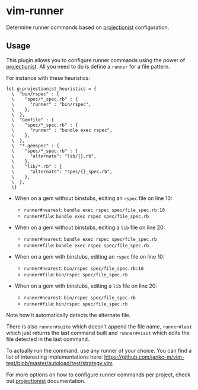 # vim-runner

Determine runner commands based on [projectionist](https://github.com/tpope/vim-projectionist) configuration.

## Usage

This plugin allows you to configure runner commands using the power of [projectionist](https://github.com/tpope/vim-projectionist). All you need to do is define a `runner` for a file pattern.

For instance with these heuristics:

```vimscript
let g:projectionist_heuristics = {
  \  "bin/rspec" : {
  \    "spec/*_spec.rb" : {
  \      "runner" : "bin/rspec",
  \    },
  \  },
  \  "Gemfile" : {
  \    "spec/*_spec.rb" : {
  \      "runner" : "bundle exec rspec",
  \    },
  \  },
  \  "*.gemspec" : {
  \    "spec/*_spec.rb" : {
  \      "alternate": "lib/{}.rb",
  \    },
  \    "lib/*.rb" : {
  \      "alternate": "spec/{}_spec.rb",
  \    },
  \  },
  \}
```

- When on a gem without binstubs, editing an `rspec` file on line 10:
  - `runner#nearest`: `bundle exec rspec spec/file_spec.rb:10`
  - `runner#file`: `bundle exec rspec spec/file_spec.rb`

- When on a gem without binstubs, editing a `lib` file on line 20:
  - `runner#nearest`: `bundle exec rspec spec/file_spec.rb`
  - `runner#file`: `bundle exec rspec spec/file_spec.rb`

- When on a gem with binstubs, editing an `rspec` file on line 10:
  - `runner#nearest`: `bin/rspec spec/file_spec.rb:10`
  - `runner#file`: `bin/rspec spec/file_spec.rb`

- When on a gem with binstubs, editing a `lib` file on line 20:
  - `runner#nearest`: `bin/rspec spec/file_spec.rb`
  - `runner#file`: `bin/rspec spec/file_spec.rb`

Note how it automatically detects the alternate file.

There is also `runner#suite` which doesn't append the file name, `runner#last` which just returns the last command built and `runner#visit` which edits the file detected in the last command.

To actually run the command, use any runner of your choice. You can find a list of interesting implementations here: https://github.com/janko-m/vim-test/blob/master/autoload/test/strategy.vim

For more options on how to configure runner commands per project, check out [projectionist](https://github.com/tpope/vim-projectionist) documentation.
